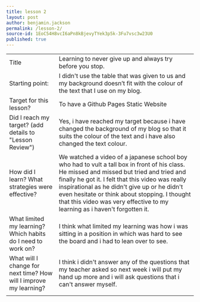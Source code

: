 ```yaml
---
title: lesson 2
layout: post
author: benjamin.jackson
permalink: /lesson-2/
source-id: 1EoC54H8vcI6aPn8kBjevyTYek3p5k-3Fu7vsc3w23U0
published: true
---
```

<table>
  <tr>
    <td>Title</td>
    <td>Learning to never give up and always try before you stop.

</td>
  </tr>
  <tr>
    <td>Starting point:</td>
    <td>I didn't use the table that was given to us and my background doesn’t fit with the colour of the text that I use on my blog.

</td>
  </tr>
  <tr>
    <td>Target for this lesson?</td>
    <td>To have a Github Pages Static Website


</td>
  </tr>
  <tr>
    <td>Did I reach my target?
(add details to "Lesson Review")</td>
    <td>Yes, i have reached my target because i have changed the background of my blog so that it suits the colour of the text and i have also changed the text colour.


</td>
  </tr>
  <tr>
    <td>How did I learn? What strategies were effective?</td>
    <td>We watched a video of a japanese school boy who had to vult a tall box in front of his class. He missed and missed but tried and tried and finally he got it. I felt that this video was really inspirational as he didn't give up or he didn't even hesitate or think about stopping. I thought that this video was very effective to my learning as i haven't forgotten it.

</td>
  </tr>
  <tr>
    <td>What limited my learning? Which habits do I need to work on?</td>
    <td>I think what limited my learning was how i was sitting in a position in which was hard to see the board and i had to lean over to see.



</td>
  </tr>
  <tr>
    <td>What will I change for next time? How will I improve my learning?</td>
    <td>I think i didn't answer any of the questions that my teacher asked so next week i will put my hand up more and i will ask questions that i can't answer myself.</td>
  </tr>
  <tr>
    <td></td>
    <td></td>
  </tr>
</table>



